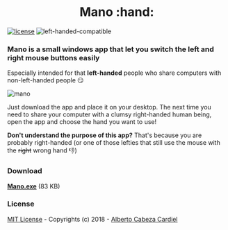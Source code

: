 <h1 align="center">Mano :hand:</h1>

[![license](https://img.shields.io/github/license/mashape/apistatus.svg)](https://github.com/albertocc/Mano/blob/master/LICENSE)
![left-handed-compatible](https://img.shields.io/badge/left--handed-compatible-brightgreen.svg)

### Mano is a small windows app that let you switch the left and right mouse buttons easily

Especially intended for that **left-handed** people who share computers with non-left-handed people :smirk:

![mano](https://user-images.githubusercontent.com/13858689/31744397-e556d600-b45e-11e7-9897-9883ba64fefb.gif)


Just download the app and place it on your desktop. The next time you need to share your computer with a clumsy right-handed human being, open the app and choose the hand you want to use!

**Don't understand the purpose of this app?** That's because you are probably right-handed (or one of those lefties that still use the mouse with the ~~right~~ wrong hand :-1:)

### Download

[**Mano.exe**](https://github.com/albertocc/Mano/releases/download/v1.0/Mano.exe) (83 KB)


### License

[MIT License](https://github.com/albertocc/Mano/blob/master/LICENSE) - Copyrights (c) 2018 - [Alberto Cabeza Cardiel](http://alberto.cc)
